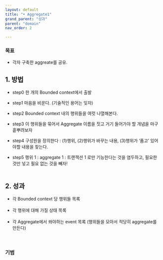 ```yaml
---
layout: default
title: "• Aggregate1"
grand_parent: "성과"
parent: "domain"
nav_order: 2

---
```


### **목표**

* 각자 구축한 aggreate를 공유.

## 1. 방법
* step0 한 개의 Bounded context에서 출발

* step1 마음을 비운다. (기술적인 용어는 잊자)

* step2 Bounded context 내의 행위들을 여럿 나열해본다.

* step3 이 행위들을 묶어서 Aggregate 이름을 짓고 거기 들어가야 할 개념을 마구 흩뿌려보자

* step4 구성원을 정의한다 : (1)행위, (2)행위가 바꾸는 내용, (3)행위가 ‘품고’ 있어야할 내용을 찾는다.

* step5 행위 1 : aggregate 1 : 트랜잭션 1 로만 기능한다는 것을 염두하고, 필요한 것만 넣고 필요 없는 것을 빼자!
<br><br>
## 2. 성과
* 각 Bounded context 당 행위들 목록
<br><br>
* 각 행위에 대해 가질 상태 목록
<br><br>
* 각 Aggregate에서 쏴야하는 event 목록 (행위들을 모아서 적당히 aggregate를 만든다)
<br><br><br>

### **기범**
